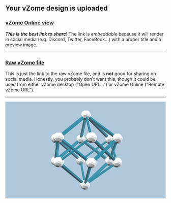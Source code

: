 ## Your vZome design is uploaded

### [vZome Online view][embed]

***This is the best link to share***!  The link is *embeddable* because it will render in social media (e.g. Discord, Twitter, FaceBook...) with a proper title and a preview image.

---

### [Raw vZome file][raw]

This is just the link to the raw vZome file, and is **not** good for
sharing on social media.
Honestly, you probably don't want this, though it could be used from either
vZome desktop ("Open URL...") or vZome Online ("Remote vZome URL").

---

![Image](<2-cubes-6-zones.png>)


[embed]: <https://vzome.com/app/embed.py?url=https://raw.githubusercontent.com/John-Kostick/vzome-sharing/main/2021/11/11/12-20-52-2-cubes-6-zones/2-cubes-6-zones.vZome>
[raw]: <https://raw.githubusercontent.com/John-Kostick/vzome-sharing/main/2021/11/11/12-20-52-2-cubes-6-zones/2-cubes-6-zones.vZome>
